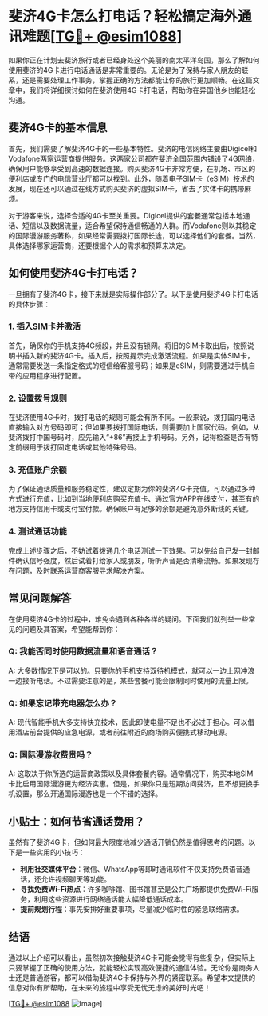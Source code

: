 # 斐济4G卡怎么打电话？轻松搞定海外通讯难题[[TG💪+ @esim1088](https://t.me/s/esim1088)]

如果你正在计划去斐济旅行或者已经身处这个美丽的南太平洋岛国，那么了解如何使用斐济的4G卡进行电话通话是非常重要的。无论是为了保持与家人朋友的联系，还是需要处理工作事务，掌握正确的方法都能让你的旅行更加顺畅。在这篇文章中，我们将详细探讨如何在斐济使用4G卡打电话，帮助你在异国他乡也能轻松沟通。

## 斐济4G卡的基本信息

首先，我们需要了解斐济4G卡的一些基本特性。斐济的电信网络主要由Digicel和Vodafone两家运营商提供服务。这两家公司都在斐济全国范围内铺设了4G网络，确保用户能够享受到高速的数据连接。购买斐济4G卡非常方便，在机场、市区的便利店或专门的电信营业厅都可以找到。此外，随着电子SIM卡（eSIM）技术的发展，现在还可以通过在线方式购买斐济的虚拟SIM卡，省去了实体卡的携带麻烦。

对于游客来说，选择合适的4G卡至关重要。Digicel提供的套餐通常包括本地通话、短信以及数据流量，适合希望保持通信畅通的人群。而Vodafone则以其稳定的国际漫游服务著称，如果经常需要拨打国际长途，可以选择他们的套餐。当然，具体选择哪家运营商，还要根据个人的需求和预算来决定。

## 如何使用斐济4G卡打电话？

一旦拥有了斐济4G卡，接下来就是实际操作部分了。以下是使用斐济4G卡打电话的具体步骤：

### 1. 插入SIM卡并激活

首先，确保你的手机支持4G频段，并且没有锁网。将旧的SIM卡取出后，按照说明书插入新的斐济4G卡。插入后，按照提示完成激活流程。如果是实体SIM卡，通常需要发送一条指定格式的短信给客服号码；如果是eSIM，则需要通过手机自带的应用程序进行配置。

### 2. 设置拨号规则

在斐济使用4G卡时，拨打电话的规则可能会有所不同。一般来说，拨打国内电话直接输入对方号码即可；但如果要拨打国际电话，则需要加上国家代码。例如，从斐济拨打中国号码时，应先输入“+86”再接上手机号码。另外，记得检查是否有特定前缀用于拨打固定电话或其他特殊号码。

### 3. 充值账户余额

为了保证通话质量和服务稳定性，建议定期为你的斐济4G卡充值。可以通过多种方式进行充值，比如到当地便利店购买充值卡、通过官方APP在线支付，甚至有的地方支持信用卡或支付宝付款。确保账户有足够的余额是避免意外断线的关键。

### 4. 测试通话功能

完成上述步骤之后，不妨试着拨通几个电话测试一下效果。可以先给自己发一封邮件确认信号强度，然后试着打给家人或朋友，听听声音是否清晰流畅。如果发现存在问题，及时联系运营商客服寻求解决方案。

## 常见问题解答

在使用斐济4G卡的过程中，难免会遇到各种各样的疑问。下面我们就列举一些常见的问题及其答案，希望能帮到你：

### Q: 我能否同时使用数据流量和语音通话？
A: 大多数情况下是可以的。只要你的手机支持双待机模式，就可以一边上网冲浪一边接听电话。不过需要注意的是，某些套餐可能会限制同时使用的流量上限。

### Q: 如果忘记带充电器怎么办？
A: 现代智能手机大多支持快充技术，因此即使电量不足也不必过于担心。可以借用酒店前台提供的应急电源，或者前往附近的商场购买便携式移动电源。

### Q: 国际漫游收费贵吗？
A: 这取决于你所选的运营商政策以及具体套餐内容。通常情况下，购买本地SIM卡比启用国际漫游更为经济实惠。但是，如果你只是短期访问斐济，且不想更换手机设置，那么开通国际漫游也是一个不错的选择。

## 小贴士：如何节省通话费用？

虽然有了斐济4G卡，但如何最大限度地减少通话开销仍然是值得思考的问题。以下是一些实用的小技巧：

- **利用社交媒体平台**：微信、WhatsApp等即时通讯软件不仅支持免费语音通话，还允许视频聊天等功能。
- **寻找免费Wi-Fi热点**：许多咖啡馆、图书馆甚至是公共广场都提供免费Wi-Fi服务，利用这些资源进行网络通话能大幅降低通话成本。
- **提前规划行程**：事先安排好重要事项，尽量减少临时性的紧急联络需求。

## 结语

通过以上介绍可以看出，虽然初次接触斐济4G卡可能会觉得有些复杂，但实际上只要掌握了正确的使用方法，就能轻松实现高效便捷的通信体验。无论你是商务人士还是普通游客，都可以借助斐济4G卡保持与外界的紧密联系。希望本文提供的信息对你有所帮助，在未来的旅程中享受无忧无虑的美好时光吧！

[[TG💪+ @esim1088](https://t.me/s/esim1088) ![Image](https://i.postimg.cc/4NQfJmqS/Snipaste-2025-05-13-00-14-12.png)]